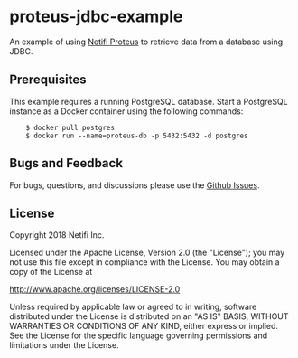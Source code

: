 # proteus-jdbc-example

An example of using [Netifi Proteus](https://www.netifi.com/proteus.html) to retrieve data from a database using JDBC.

## Prerequisites
This example requires a running PostgreSQL database. Start a PostgreSQL instance as a Docker container using the following commands:

        $ docker pull postgres
        $ docker run --name=proteus-db -p 5432:5432 -d postgres
        
## Bugs and Feedback
For bugs, questions, and discussions please use the [Github Issues](https://github.com/gregwhitaker/proteus-jdbc-example/issues).

## License
Copyright 2018 Netifi Inc.

Licensed under the Apache License, Version 2.0 (the "License");
you may not use this file except in compliance with the License.
You may obtain a copy of the License at

   http://www.apache.org/licenses/LICENSE-2.0

Unless required by applicable law or agreed to in writing, software
distributed under the License is distributed on an "AS IS" BASIS,
WITHOUT WARRANTIES OR CONDITIONS OF ANY KIND, either express or implied.
See the License for the specific language governing permissions and
limitations under the License.